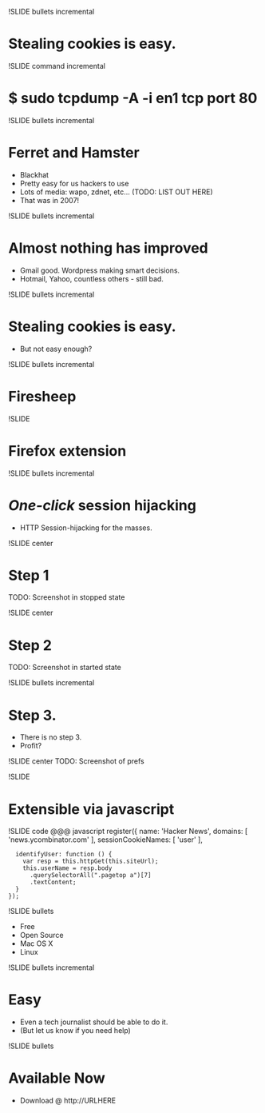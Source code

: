 !SLIDE bullets incremental
# Stealing cookies is easy.

!SLIDE command incremental
# $ sudo tcpdump -A -i en1 tcp port 80

!SLIDE bullets incremental
# Ferret and Hamster
* Blackhat
* Pretty easy for us hackers to use
* Lots of media: wapo, zdnet, etc... (TODO: LIST OUT HERE)
* That was in 2007!

!SLIDE bullets incremental
# Almost nothing has improved
* Gmail good. Wordpress making smart decisions.
* Hotmail, Yahoo, countless others - still bad.

!SLIDE bullets incremental
# Stealing cookies is easy.
* But not easy enough?

!SLIDE bullets incremental
# Firesheep

!SLIDE
# Firefox extension

!SLIDE bullets incremental
# *One-click* session hijacking
* HTTP Session-hijacking for the masses.

!SLIDE center
# Step 1
TODO: Screenshot in stopped state

!SLIDE center
# Step 2
TODO: Screenshot in started state

!SLIDE bullets incremental
# Step 3.
* There is no step 3.
* Profit?

!SLIDE center
TODO: Screenshot of prefs

!SLIDE
# Extensible via javascript

!SLIDE code
    @@@ javascript
    register({
      name: 'Hacker News',
      domains: [ 'news.ycombinator.com' ],
      sessionCookieNames: [ 'user' ],

      identifyUser: function () {
        var resp = this.httpGet(this.siteUrl);
        this.userName = resp.body
          .querySelectorAll(".pagetop a")[7]
          .textContent;
      }
    });
    
!SLIDE bullets
* Free
* Open Source 
* Mac OS X
* Linux

!SLIDE bullets incremental
# Easy
* Even a tech journalist should be able to do it.
* (But let us know if you need help)

!SLIDE bullets
# Available Now
* Download @ http://URLHERE

